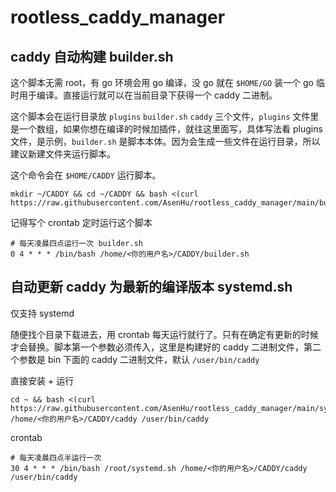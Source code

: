 # rootless_caddy_manager

## caddy 自动构建 builder.sh

这个脚本无需 root，有 go 环境会用 go 编译，没 go 就在 `$HOME/GO` 装一个 go 临时用于编译。直接运行就可以在当前目录下获得一个 caddy 二进制。

这个脚本会在运行目录放 `plugins` `builder.sh` `caddy` 三个文件，`plugins` 文件里是一个数组，如果你想在编译的时候加插件，就往这里面写，具体写法看 plugins 文件，是示例，`builder.sh` 是脚本本体。因为会生成一些文件在运行目录，所以建议新建文件夹运行脚本。

这个命令会在 `$HOME/CADDY` 运行脚本。

```
mkdir ~/CADDY && cd ~/CADDY && bash <(curl https://raw.githubusercontent.com/AsenHu/rootless_caddy_manager/main/builder.sh)
```

记得写个 crontab 定时运行这个脚本

```
# 每天凌晨四点运行一次 builder.sh
0 4 * * * /bin/bash /home/<你的用户名>/CADDY/builder.sh
```

## 自动更新 caddy 为最新的编译版本 systemd.sh

仅支持 systemd

随便找个目录下载进去，用 crontab 每天运行就行了。只有在确定有更新的时候才会替换。脚本第一个参数必须传入，这里是构建好的 caddy 二进制文件，第二个参数是 bin 下面的 caddy 二进制文件，默认 `/user/bin/caddy`

直接安装 + 运行

```
cd ~ && bash <(curl https://raw.githubusercontent.com/AsenHu/rootless_caddy_manager/main/systemd.sh) /home/<你的用户名>/CADDY/caddy /user/bin/caddy
```

crontab
```
# 每天凌晨四点半运行一次
30 4 * * * /bin/bash /root/systemd.sh /home/<你的用户名>/CADDY/caddy /user/bin/caddy
```
